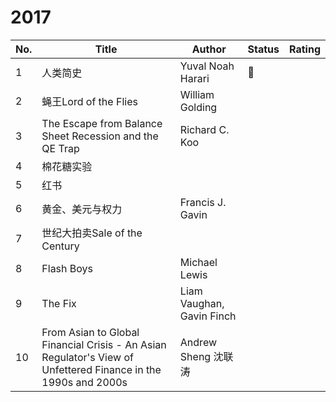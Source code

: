 # 2017

|No.|Title|Author|Status|Rating|
|---|-------------------|-----|-----|-----|
|1|人类简史|Yuval Noah Harari|🚧||
|2|蝇王Lord of the Flies|William Golding|||
|3|The Escape from Balance Sheet Recession and the QE Trap|Richard C. Koo|||
|4|棉花糖实验||||
|5|红书||||
|6|黄金、美元与权力|Francis J. Gavin|||
|7|世纪大拍卖Sale of the Century||||
|8|Flash Boys|Michael Lewis|||
|9|The Fix|Liam Vaughan, Gavin Finch|||
|10|From Asian to Global Financial Crisis - An Asian Regulator's View of Unfettered Finance in the 1990s and 2000s|Andrew Sheng 沈联涛|||

<!--
||||||
||||✅❌|⭐⭐⭐⭐⭐|
-->
